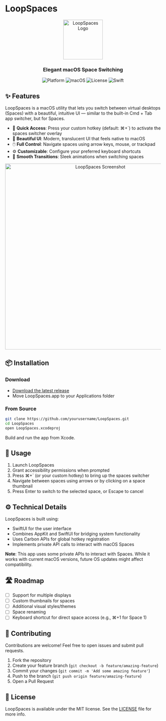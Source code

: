 # LoopSpaces

<p align="center">
  <img src="Resources/app-icon.png" width="128" alt="LoopSpaces Logo">
</p>

<h3 align="center">Elegant macOS Space Switching</h3>

<p align="center">
  <img src="https://img.shields.io/badge/platform-macOS-lightgrey" alt="Platform">
  <img src="https://img.shields.io/badge/macOS-11.0+-blue" alt="macOS">
  <img src="https://img.shields.io/badge/license-MIT-green" alt="License">
  <img src="https://img.shields.io/badge/Swift-5.5-orange" alt="Swift">
</p>

## ✨ Features

LoopSpaces is a macOS utility that lets you switch between virtual desktops (Spaces) with a beautiful, intuitive UI — similar to the built-in Cmd + Tab app switcher, but for Spaces.

- 🚀 **Quick Access**: Press your custom hotkey (default: ⌘+`) to activate the spaces switcher overlay
- 🎨 **Beautiful UI**: Modern, translucent UI that feels native to macOS
- 🖱️ **Full Control**: Navigate spaces using arrow keys, mouse, or trackpad
- ⚙️ **Customizable**: Configure your preferred keyboard shortcuts
- 🔄 **Smooth Transitions**: Sleek animations when switching spaces

<p align="center">
  <img src="Resources/screenshot.png" width="600" alt="LoopSpaces Screenshot">
</p>

## 📦 Installation

### Download

- [Download the latest release](https://github.com/yourusername/LoopSpaces/releases/latest)
- Move LoopSpaces.app to your Applications folder

### From Source

```bash
git clone https://github.com/yourusername/LoopSpaces.git
cd LoopSpaces
open LoopSpaces.xcodeproj
```

Build and run the app from Xcode.

## 🔧 Usage

1. Launch LoopSpaces
2. Grant accessibility permissions when prompted
3. Press ⌘+` (or your custom hotkey) to bring up the spaces switcher
4. Navigate between spaces using arrows or by clicking on a space thumbnail
5. Press Enter to switch to the selected space, or Escape to cancel

## ⚙️ Technical Details

LoopSpaces is built using:

- SwiftUI for the user interface
- Combines AppKit and SwiftUI for bridging system functionality
- Uses Carbon APIs for global hotkey registration
- Implements private API calls to interact with macOS Spaces

**Note**: This app uses some private APIs to interact with Spaces. While it works with current macOS versions, future OS updates might affect compatibility.

## 🛣️ Roadmap

- [ ] Support for multiple displays
- [ ] Custom thumbnails for spaces
- [ ] Additional visual styles/themes
- [ ] Space renaming
- [ ] Keyboard shortcut for direct space access (e.g., ⌘+1 for Space 1)

## 🤝 Contributing

Contributions are welcome! Feel free to open issues and submit pull requests.

1. Fork the repository
2. Create your feature branch (`git checkout -b feature/amazing-feature`)
3. Commit your changes (`git commit -m 'Add some amazing feature'`)
4. Push to the branch (`git push origin feature/amazing-feature`)
5. Open a Pull Request

## 📄 License

LoopSpaces is available under the MIT license. See the [LICENSE](LICENSE) file for more info.
